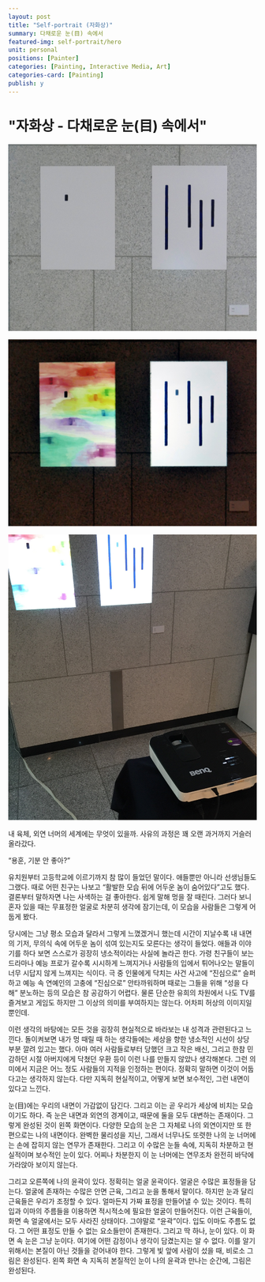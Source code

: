 ```yaml
---
layout: post
title: "Self-portrait (자화상)"
summary: 다채로운 눈(目) 속에서
featured-img: self-portrait/hero
unit: personal
positions: [Painter]
categories: [Painting, Interactive Media, Art]
categories-card: [Painting]
publish: y
---
```


# "자화상 - 다채로운 눈(目) 속에서"

![Self-portrait](/assets/img/posts/self-portrait/3.jpg#center)

![Self-portrait](/assets/img/posts/self-portrait/1.jpg#center)

![Self-portrait](/assets/img/posts/self-portrait/structure.jpg#center)

내 육체, 외연 너머의 세계에는 무엇이 있을까. 사유의 과정은 꽤 오랜 과거까지 거슬러 올라갔다.

“용훈, 기분 안 좋아?”

유치원부터 고등학교에 이르기까지 참 많이 들었던 말이다. 애들뿐만 아니라 선생님들도 그랬다. 때로 어떤 친구는 나보고 “활발한 모습 뒤에 어두운 놈이 숨어있다”고도 했다. 결론부터 말하자면 나는 사색하는 걸 좋아한다. 쉽게 말해 멍을 잘 때린다. 그러다 보니 혼자 있을 때는 무표정한 얼굴로 차분히 생각에 잠기는데, 이 모습을 사람들은 그렇게 어둡게 봤다.

당시에는 그냥 평소 모습과 달라서 그렇게 느꼈겠거니 했는데 시간이 지날수록 내 내면의 기저, 무의식 속에 어두운 놈이 섞여 있는지도 모른다는 생각이 들었다. 애들과 이야기를 하다 보면 스스로가 굉장히 냉소적이라는 사실에 놀라곤 한다. 가령 친구들이 보는 드라마나 예능 프로가 갈수록 시시하게 느껴지거나 사람들의 입에서 튀어나오는 말들이 너무 시답지 않게 느껴지는 식이다. 극 중 인물에게 닥치는 사건 사고에 “진심으로” 슬퍼하고 예능 속 연예인의 고충에 “진심으로” 안타까워하며 때로는 그들을 위해 “성을 다해” 분노하는 등의 모습은 참 공감하기 어렵다. 물론 단순한 유희의 차원에서 나도 TV를 즐겨보고 게임도 하지만 그 이상의 의미를 부여하지는 않는다. 어차피 허상의 이미지일 뿐인데.

이런 생각의 바탕에는 모든 것을 굉장히 현실적으로 바라보는 내 성격과 관련된다고 느낀다. 돌이켜보면 내가 멍 때릴 때 하는 생각들에는 세상을 향한 냉소적인 시선이 상당 부분 깔려 있고는 했다. 아마 여러 사람들로부터 당했던 크고 작은 배신, 그리고 한참 민감하던 시절 아버지에게 닥쳤던 우환 등이 이런 나를 만들지 않았나 생각해본다. 그런 의미에서 지금은 어느 정도 사람들의 지적을 인정하는 편이다. 정확히 말하면 이것이 어둡다고는 생각하지 않는다. 다만 지독히 현실적이고, 어떻게 보면 보수적인, 그런 내면이 있다고 느낀다.

눈(目)에는 우리의 내면이 가감없이 담긴다. 그리고 이는 곧 우리가 세상에 비치는 모습이기도 하다. 즉 눈은 내면과 외연의 경계이고, 때문에 둘을 모두 대변하는 존재이다. 그렇게 완성된 것이 왼쪽 화면이다. 다양한 모습의 눈은 그 자체로 나의 외연이지만 또 한편으로는 나의 내면이다. 완벽한 물리성을 지닌, 그래서 너무나도 또렷한 나의 눈 너머에는 손에 잡히지 않는 연무가 존재한다. 그리고 이 수많은 눈들 속에, 지독히 차분하고 현실적이며 보수적인 눈이 있다. 어찌나 차분한지 이 눈 너머에는 연무조차 완전히 바닥에 가라앉아 보이지 않는다.

그리고 오른쪽에 나의 윤곽이 있다. 정확히는 얼굴 윤곽이다. 얼굴은 수많은 표정들을 담는다. 얼굴에 존재하는 수많은 안면 근육, 그리고 눈을 통해서 말이다. 하지만 눈과 달리 근육들은 우리가 조정할 수 있다. 얼마든지 가짜 표정을 만들어낼 수 있는 것이다. 특히 입과 이마의 주름들을 이용하면 적시적소에 필요한 얼굴이 만들어진다. 이런 근육들이, 화면 속 얼굴에서는 모두 사라진 상태이다. 그야말로 “윤곽”이다. 입도 이마도 주름도 없다. 그 어떤 표정도 만들 수 없는 요소들만이 존재한다. 그리고 딱 하나, 눈이 있다. 이 화면 속 눈은 그냥 눈이다. 여기에 어떤 감정이나 생각이 담겼는지는 알 수 없다. 이를 알기 위해서는 본질이 아닌 것들을 걷어내야 한다. 그렇게 빛 앞에 사람이 섰을 때, 비로소 그림은 완성된다. 왼쪽 화면 속 지독히 본질적인 눈이 나의 윤곽과 만나는 순간에, 그림은 완성된다.